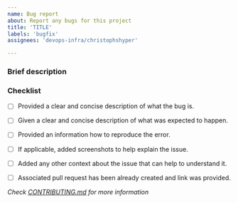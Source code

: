 ```yaml
---
name: Bug report
about: Report any bugs for this project
title: 'TITLE'
labels: 'bugfix'
assignees: 'devops-infra/christophshyper'

---
```

### Brief description


<!-- Write you description here -->


### Checklist
* [ ] Provided a clear and concise description of what the bug is.
* [ ] Given a clear and concise description of what was expected to happen.
* [ ] Provided an information how to reproduce the error.
* [ ] If applicable, added screenshots to help explain the issue.
* [ ] Added any other context about the issue that can help to understand it.
* [ ] Associated pull request has been already created and link was provided.


*Check [CONTRIBUTING.md](https://github.com/devops-infra/.github/blob/master/CONTRIBUTING.md) for more information*

